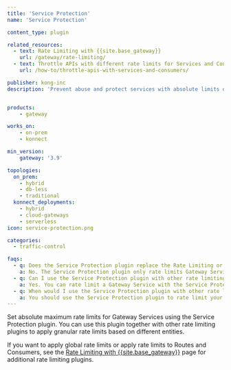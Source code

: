 ```yaml
---
title: 'Service Protection'
name: 'Service Protection'

content_type: plugin

related_resources:
  - text: Rate Limiting with {{site.base_gateway}}
    url: /gateway/rate-limiting/
  - text: Throttle APIs with different rate limits for Services and Consumers
    url: /how-to/throttle-apis-with-services-and-consumers/

publisher: kong-inc
description: 'Prevent abuse and protect services with absolute limits on the number of requests reaching the service'


products:
    - gateway

works_on:
    - on-prem
    - konnect

min_version:
    gateway: '3.9'

topologies:
  on_prem:
    - hybrid
    - db-less
    - traditional
  konnect_deployments:
    - hybrid
    - cloud-gateways
    - serverless
icon: service-protection.png

categories:
  - traffic-control

faqs:
  - q: Does the Service Protection plugin replace the Rate Limiting or Rate Limiting Advanced plugins?
    a: No. The Service Protection plugin only rate limits Gateway Services. You can still use the Rate Limiting and Rate Limiting Advanced plugins to rate limit other entities, like Consumers and Routes.
  - q: Can I use the Service Protection plugin with other rate limiting plugins?
    a: Yes. You can rate limit a Gateway Service with the Service Protection plugin, then rate limit Routes, Consumers, or Consumer Groups with the other rate limiting plugins. We don’t recommend using multiple rate limiting plugins on the same **Service only**. We recommend applying Service Protection on the Service, and Rate Limiting (or Rate Limiting Advanced) on the Service/Consumer pair, for more granular rate limits.
  - q: When would I use the Service Protection plugin with other rate limiting plugins?
    a: You should use the Service Protection plugin to rate limit your Services and use the other rate limiting plugins to limit other entities, like Consumers or Routes, or to apply global rate limits. 
---
```


Set absolute maximum rate limits for Gateway Services using the Service Protection plugin. 
You can use this plugin together with other rate limiting plugins to apply granular rate limits based on different entities.

If you want to apply global rate limits or apply rate limits to Routes and Consumers, see the [Rate Limiting with {{site.base_gateway}}](/gateway/rate-limiting/) page for additional rate limiting plugins.
